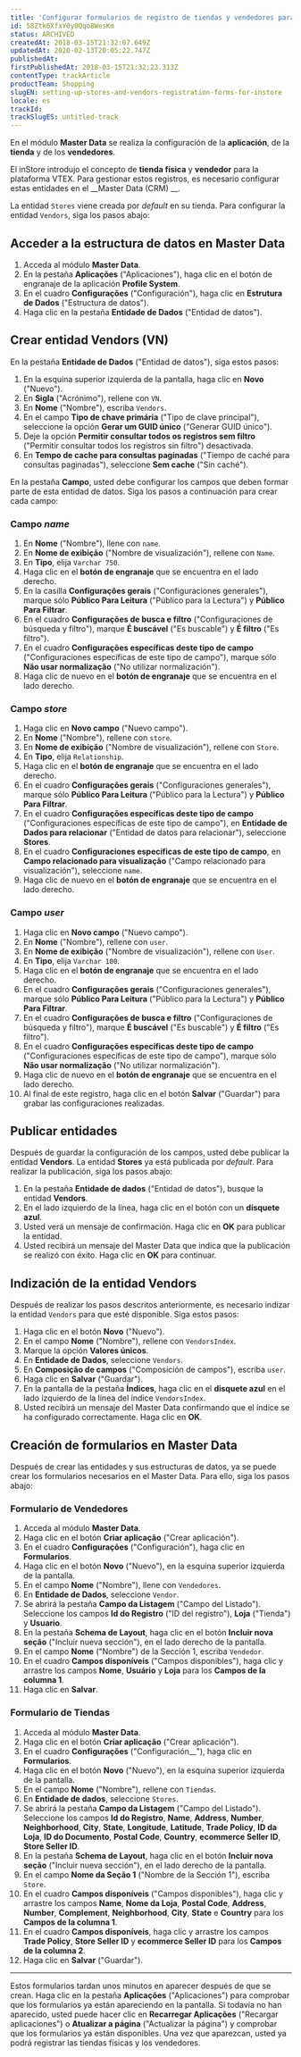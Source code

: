 ```yaml
---
title: 'Configurar formularios de registro de tiendas y vendedores para el inStore'
id: 58Ztk6XfxY0y0Qqo8WesKm
status: ARCHIVED
createdAt: 2018-03-15T21:32:07.649Z
updatedAt: 2020-02-13T20:05:22.747Z
publishedAt: 
firstPublishedAt: 2018-03-15T21:32:23.313Z
contentType: trackArticle
productTeam: Shopping
slugEN: setting-up-stores-and-vendors-registration-forms-for-instore
locale: es
trackId: 
trackSlugES: untitled-track
---
```


En el módulo __Master Data__ se realiza la configuración de la __aplicación__, de la __tienda__ y de los __vendedores__.

El inStore introdujo el concepto de __tienda física__ y __vendedor__ para la plataforma VTEX. Para gestionar estos registros, es necesario configurar estas entidades en el __Master Data (CRM) __.

La entidad `Stores` viene creada por *default* en su tienda. Para configurar la entidad `Vendors`, siga los pasos abajo:

## Acceder a la estructura de datos en Master Data

1. Acceda al módulo __Master Data__.
2. En la pestaña __Aplicações__ ("Aplicaciones"), haga clic en el botón de engranaje de la aplicación __Profile System__.
3. En el cuadro __Configurações__ ("Configuración"), haga clic en __Estrutura de Dados__ ("Estructura de datos").
4. Haga clic en la pestaña __Entidade de Dados__ ("Entidad de datos").

## Crear entidad Vendors (VN)

En la pestaña __Entidade de Dados__ ("Entidad de datos"), siga estos pasos:

1. En la esquina superior izquierda de la pantalla, haga clic en __Novo__ ("Nuevo").
2. En __Sigla__ ("Acrónimo"), rellene con `VN`.
3. En __Nome__ ("Nombre"), escriba `Vendors`.
4. En el campo __Tipo de chave primária__ ("Tipo de clave principal"), seleccione la opción __Gerar um GUID único__ ("Generar GUID único").
5. Deje la opción __Permitir consultar todos os registros sem filtro__ ("Permitir consultar todos los registros sin filtro") desactivada.
6. En __Tempo de cache para consultas paginadas__ ("Tiempo de caché para consultas paginadas"), seleccione __Sem cache__ ("Sin caché").

En la pestaña __Campo__, usted debe configurar los campos que deben formar parte de esta entidad de datos. Siga los pasos a continuación para crear cada campo:

### Campo *name*

1. En __Nome__ ("Nombre"), llene con `name`.
2. En __Nome de exibição__ ("Nombre de visualización"), rellene con `Name`.
3. En __Tipo__, elija `Varchar 750`.
4. Haga clic en el __botón de engranaje__ que se encuentra en el lado derecho.
5. En la casilla __Configurações gerais__ ("Configuraciones generales"), marque sólo __Público Para Leitura__ ("Público para la Lectura") y __Público Para Filtrar__.
6. En el cuadro __Configurações de busca e filtro__ ("Configuraciones de búsqueda y filtro"), marque __É buscável__ ("Es buscable") y __É filtro__ ("Es filtro").
7. En el cuadro __Configurações específicas deste tipo de campo__ ("Configuraciones específicas de este tipo de campo"), marque sólo __Não usar normalização__ ("No utilizar normalización").
8. Haga clic de nuevo en el __botón de engranaje__ que se encuentra en el lado derecho.

### Campo *store*

1. Haga clic en __Novo campo__ ("Nuevo campo").
2. En __Nome__ ("Nombre"), rellene con `store`.
3. En __Nome de exibição__ ("Nombre de visualización"), rellene con `Store`.
4. En __Tipo__, elija `Relationship`.
5. Haga clic en el __botón de engranaje__ que se encuentra en el lado derecho.
6. En el cuadro __Configurações gerais__ ("Configuraciones generales"), marque sólo __Público Para Leitura__ ("Público para la Lectura") y __Público Para Filtrar__.
7. En el cuadro __Configurações específicas deste tipo de campo__ ("Configuraciones específicas de este tipo de campo"), en __Entidade de Dados para relacionar__ ("Entidad de datos para relacionar"), seleccione __Stores__.
8. En el cuadro __Configuraciones específicas de este tipo de campo__, en __Campo relacionado para visualização__ ("Campo relacionado para visualización"), seleccione `name`.
9. Haga clic de nuevo en el __botón de engranaje__ que se encuentra en el lado derecho.

### Campo *user*

1. Haga clic en __Novo campo__ ("Nuevo campo").
2. En __Nome__ ("Nombre"), rellene con `user`.
3. En __Nome de exibição__ ("Nombre de visualización"), rellene con `User`.
4. En __Tipo__, elija `Varchar 100`.
5. Haga clic en el __botón de engranaje__ que se encuentra en el lado derecho.
6. En el cuadro __Configurações gerais__ ("Configuraciones generales"), marque sólo __Público Para Leitura__ ("Público para la Lectura") y __Público Para Filtrar__.
7. En el cuadro __Configurações de busca e filtro__ ("Configuraciones de búsqueda y filtro"), marque __É buscável__ ("Es buscable") y __É filtro__ ("Es filtro").
8. En el cuadro __Configurações específicas deste tipo de campo__ ("Configuraciones específicas de este tipo de campo"), marque sólo __Não usar normalização__ ("No utilizar normalización").
9. Haga clic de nuevo en el __botón de engranaje__ que se encuentra en el lado derecho.
10. Al final de este registro, haga clic en el botón __Salvar__ ("Guardar") para grabar las configuraciones realizadas.

## Publicar entidades

Después de guardar la configuración de los campos, usted debe publicar la entidad __Vendors__. La entidad __Stores__ ya está publicada por *default*. Para realizar la publicación, siga los pasos abajo:

1. En la pestaña __Entidade de dados__ ("Entidad de datos"), busque la entidad __Vendors__.
2. En el lado izquierdo de la línea, haga clic en el botón con un __disquete azul__.
3. Usted verá un mensaje de confirmación. Haga clic en __OK__ para publicar la entidad.
4. Usted recibirá un mensaje del Master Data que indica que la publicación se realizó con éxito. Haga clic en __OK__ para continuar.

## Indización de la entidad Vendors

Después de realizar los pasos descritos anteriormente, es necesario indizar la entidad `Vendors` para que esté disponible. Siga estos pasos:

1. Haga clic en el botón __Novo__ ("Nuevo").
2. En el campo __Nome__ ("Nombre"), rellene con `VendorsIndex`.
3. Marque la opción __Valores únicos__.
4. En __Entidade de Dados__, seleccione `Vendors`.
5. En __Composição de campos__ ("Composición de campos"), escriba `user`.
6. Haga clic en __Salvar__ ("Guardar").
7. En la pantalla de la pestaña __Índices__, haga clic en el __disquete azul__ en el lado izquierdo de la línea del índice `VendorsIndex`.
8. Usted recibirá un mensaje del Master Data confirmando que el índice se ha configurado correctamente. Haga clic en __OK__.

## Creación de formularios en Master Data

Después de crear las entidades y sus estructuras de datos, ya se puede crear los formularios necesarios en el Master Data. Para ello, siga los pasos abajo:

### Formulario de Vendedores

1. Acceda al módulo __Master Data__.
2. Haga clic en el botón __Criar aplicação__ ("Crear aplicación").
3. En el cuadro __Configurações__ ("Configuración"), haga clic en __Formularios__.
4. Haga clic en el botón __Novo__ ("Nuevo"), en la esquina superior izquierda de la pantalla.
5. En el campo __Nome__ ("Nombre"), llene con `Vendedores`.
6. En __Entidade de Dados__, seleccione `Vendor`.
7. Se abrirá la pestaña __Campo da Listagem__ ("Campo del Listado"). Seleccione los campos __Id do Registro__ ("ID del registro"), __Loja__ ("Tienda") y __Usuario__.
8. En la pestaña __Schema de Layout__, haga clic en el botón __Incluir nova seção__ ("Incluir nueva sección"), en el lado derecho de la pantalla.
9. En el campo __Nome__ ("Nombre") de la Sección 1, escriba `Vendedor`.
10. En el cuadro __Campos disponíveis__ ("Campos disponibles"), haga clic y arrastre los campos __Nome__, __Usuário__ y __Loja__ para los __Campos de la columna 1__.
11. Haga clic en __Salvar__.

### Formulario de Tiendas

1. Acceda al módulo __Master Data__.
2. Haga clic en el botón __Criar aplicação__ ("Crear aplicación").
3. En el cuadro __Configurações__ ("Configuración__"), haga clic en __Formularios__.
4. Haga clic en el botón __Novo__ ("Nuevo"), en la esquina superior izquierda de la pantalla.
5. En el campo __Nome__ ("Nombre"), rellene con `Tiendas`.
6. En __Entidade de dados__, seleccione `Stores`.
7. Se abrirá la pestaña __Campo da Listagem__ ("Campo del Listado"). Seleccione los campos __Id do Registro__, __Name__, __Address__, __Number__, __Neighborhood__, __City__, __State__, __Longitude__, __Latitude__, __Trade Policy__, __ID da Loja__, __ID do Documento__, __Postal Code__, __Country__, __ecommerce Seller ID__, __Store Seller ID__.
8. En la pestaña __Schema de Layout__, haga clic en el botón __Incluir nova seção__ ("Incluir nueva sección"), en el lado derecho de la pantalla.
9. En el campo __Nome da Seção 1__ ("Nombre de la Sección 1"), escriba `Store`.
10. En el cuadro __Campos disponíveis__ ("Campos disponibles"), haga clic y arrastre los campos __Name__, __Nome da Loja__, __Postal Code__, __Address__, __Number__, __Complement__, __Neighborhood__, __City__, __State__ e __Country__ para los __Campos de la columna 1__.
11. En el cuadro __Campos disponíveis__, haga clic y arrastre los campos __Trade Policy__, __Store Seller ID__ y __ecommerce Seller ID__ para los __Campos de la columna 2__.
12. Haga clic en __Salvar__ ("Guardar").

<hr>

Estos formularios tardan unos minutos en aparecer después de que se crean. Haga clic en la pestaña __Aplicações__ ("Aplicaciones") para comprobar que los formularios ya están apareciendo en la pantalla. Si todavía no han aparecido, usted puede hacer clic en __Recarregar Aplicações__ ("Recargar aplicaciones") o __Atualizar a página__ ("Actualizar la página") y comprobar que los formularios ya están disponibles. Una vez que aparezcan, usted ya podrá registrar las tiendas físicas y los vendedores.
